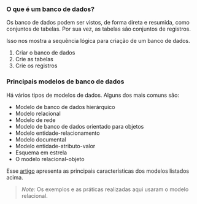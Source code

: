 ### O que é um banco de dados?

Os banco de dados podem ser vistos, de forma direta e resumida, como conjuntos de tabelas. Por sua vez, as tabelas são conjuntos de registros.

Isso nos mostra a sequência lógica para criação de um banco de dados.

1. Criar o banco de dados
2. Crie as tabelas
3. Crie os registros

### Principais modelos de banco de dados

Há vários tipos de modelos de dados. Alguns dos mais comuns são:

- Modelo de banco de dados hierárquico
- Modelo relacional
- Modelo de rede
- Modelo de banco de dados orientado para objetos
- Modelo entidade-relacionamento
- Modelo documental
- Modelo entidade-atributo-valor
- Esquema em estrela
- O modelo relacional-objeto


Esse [artigo](https://www.lucidchart.com/pages/pt/o-que-e-um-modelo-de-banco-de-dados) apresenta as principais características dos modelos listados acima.

> *Note:* Os exemplos e as práticas realizadas aqui usaram o modelo relacional.